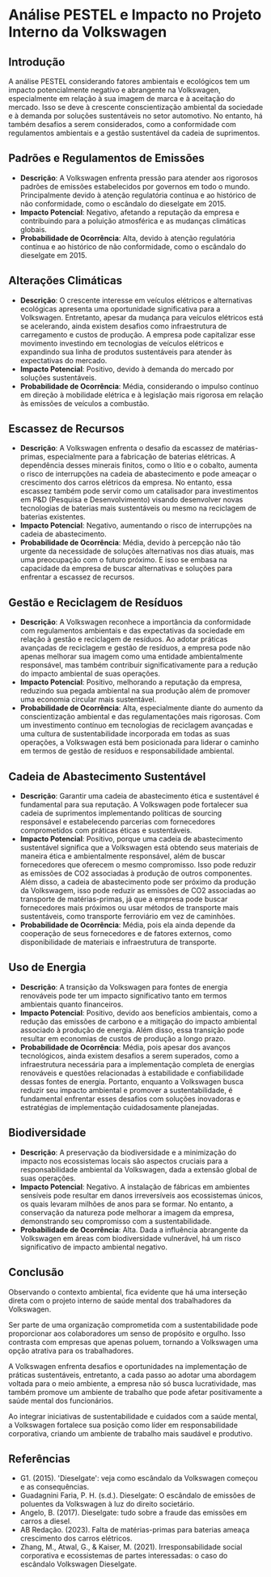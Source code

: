 # Análise PESTEL e Impacto no Projeto Interno da Volkswagen

## Introdução
A análise PESTEL considerando fatores ambientais e ecológicos tem um impacto potencialmente negativo e abrangente na Volkswagen, especialmente em relação à sua imagem de marca e à aceitação do mercado. Isso se deve à crescente conscientização ambiental da sociedade e à demanda por soluções sustentáveis no setor automotivo. No entanto, há também desafios a serem considerados, como a conformidade com regulamentos ambientais e a gestão sustentável da cadeia de suprimentos.

## Padrões e Regulamentos de Emissões
- <b>Descrição</b>: A Volkswagen enfrenta pressão para atender aos rigorosos padrões de emissões estabelecidos por governos em todo o mundo. Principalmente devido à atenção regulatória contínua e ao histórico de não conformidade, como o escândalo do dieselgate em 2015.
- <b>Impacto Potencial</b>: Negativo, afetando a reputação da empresa e contribuindo para a poluição atmosférica e as mudanças climáticas globais.
- <b>Probabilidade de Ocorrência</b>: Alta, devido à atenção regulatória contínua e ao histórico de não conformidade, como o escândalo do dieselgate em 2015.

## Alterações Climáticas
- <b>Descrição</b>: O crescente interesse em veículos elétricos e alternativas ecológicas apresenta uma oportunidade significativa para a Volkswagen. Entretanto, apesar da mudança para veículos elétricos está se acelerando, ainda existem desafios como infraestrutura de carregamento e custos de produção. A empresa pode capitalizar esse movimento investindo em tecnologias de veículos elétricos e expandindo sua linha de produtos sustentáveis para atender às expectativas do mercado.
- <b>Impacto Potencial</b>: Positivo, devido à demanda do mercado por soluções sustentáveis.
- <b>Probabilidade de Ocorrência</b>: Média, considerando o impulso contínuo em direção à mobilidade elétrica e à legislação mais rigorosa em relação às emissões de veículos a combustão.

## Escassez de Recursos
- <b>Descrição</b>: A Volkswagen enfrenta o desafio da escassez de matérias-primas, especialmente para a fabricação de baterias elétricas. A dependência desses minerais finitos, como o lítio e o cobalto, aumenta o risco de interrupções na cadeia de abastecimento e pode ameaçar o crescimento dos carros elétricos da empresa. No entanto, essa escassez também pode servir como um catalisador para investimentos em P&D (Pesquisa e Desenvolvimento) visando desenvolver novas tecnologias de baterias mais sustentáveis ou mesmo na reciclagem de baterias existentes.
- <b>Impacto Potencial</b>: Negativo, aumentando o risco de interrupções na cadeia de abastecimento.
- <b>Probabilidade de Ocorrência</b>: Média, devido à percepção não tão urgente da necessidade de soluções alternativas nos dias atuais, mas uma preocupação com o futuro próximo. E isso se embasa na capacidade da empresa de buscar alternativas e soluções para enfrentar a escassez de recursos.

## Gestão e Reciclagem de Resíduos
- <b>Descrição</b>: A Volkswagen reconhece a importância da conformidade com regulamentos ambientais e das expectativas da sociedade em relação à gestão e reciclagem de resíduos. Ao adotar práticas avançadas de reciclagem e gestão de resíduos, a empresa pode não apenas melhorar sua imagem como uma entidade ambientalmente responsável, mas também contribuir significativamente para a redução do impacto ambiental de suas operações.
- <b>Impacto Potencial</b>: Positivo, melhorando a reputação da empresa, reduzindo sua pegada ambiental na sua produção além de promover uma economia circular mais sustentável.
- <b>Probabilidade de Ocorrência</b>: Alta, especialmente diante do aumento da conscientização ambiental e das regulamentações mais rigorosas. Com um investimento contínuo em tecnologias de reciclagem avançadas e uma cultura de sustentabilidade incorporada em todas as suas operações, a Volkswagen está bem posicionada para liderar o caminho em termos de gestão de resíduos e responsabilidade ambiental.

## Cadeia de Abastecimento Sustentável
- <b>Descrição</b>: Garantir uma cadeia de abastecimento ética e sustentável é fundamental para sua reputação. A Volkswagen pode fortalecer sua cadeia de suprimentos implementando políticas de sourcing responsável e estabelecendo parcerias com fornecedores comprometidos com práticas éticas e sustentáveis.
- <b>Impacto Potencial</b>: Positivo, porque uma cadeia de abastecimento sustentável significa que a Volkswagen está obtendo seus materiais de maneira ética e ambientalmente responsável, além de buscar fornecedores que oferecem o mesmo compromisso. Isso pode reduzir as emissões de CO2 associadas à produção de outros componentes. Além disso, a cadeia de abastecimento pode ser próximo da produção da Volkswagem, isso pode reduzir as emissões de CO2 associadas ao transporte de matérias-primas, já que a empresa pode buscar fornecedores mais próximos ou usar métodos de transporte mais sustentáveis, como transporte ferroviário em vez de caminhões.
- <b>Probabilidade de Ocorrência</b>: Média, pois ela ainda depende da cooperação de seus fornecedores e de fatores externos, como disponibilidade de materiais e infraestrutura de transporte.

## Uso de Energia
- <b>Descrição</b>: A transição da Volkswagen para fontes de energia renováveis pode ter um impacto significativo tanto em termos ambientais quanto financeiros.
- <b>Impacto Potencial</b>: Positivo, devido aos benefícios ambientais, como a redução das emissões de carbono e a mitigação do impacto ambiental associado à produção de energia. Além disso, essa transição pode resultar em economias de custos de produção a longo prazo.
- <b>Probabilidade de Ocorrência</b>: Média, pois apesar dos avanços tecnológicos, ainda existem desafios a serem superados, como a infraestrutura necessária para a implementação completa de energias renováveis e questões relacionadas à estabilidade e confiabilidade dessas fontes de energia. Portanto, enquanto a Volkswagen busca reduzir seu impacto ambiental e promover a sustentabilidade, é fundamental enfrentar esses desafios com soluções inovadoras e estratégias de implementação cuidadosamente planejadas.

## Biodiversidade
- <b>Descrição</b>: A preservação da biodiversidade e a minimização do impacto nos ecossistemas locais são aspectos cruciais para a responsabilidade ambiental da Volkswagen, dada a extensão global de suas operações.
- <b>Impacto Potencial</b>: Negativo. A instalação de fábricas em ambientes sensíveis pode resultar em danos irreversíveis aos ecossistemas únicos, os quais levaram milhões de anos para se formar. No entanto, a conservação da natureza pode melhorar a imagem da empresa, demonstrando seu compromisso com a sustentabilidade.
- <b>Probabilidade de Ocorrência</b>: Alta. Dada a influência abrangente da Volkswagen em áreas com biodiversidade vulnerável, há um risco significativo de impacto ambiental negativo.

## Conclusão
Observando o contexto ambiental, fica evidente que há uma interseção direta com o projeto interno de saúde mental dos trabalhadores da Volkswagen. 

Ser parte de uma organização comprometida com a sustentabilidade pode proporcionar aos colaboradores um senso de propósito e orgulho. Isso contrasta com empresas que apenas poluem, tornando a Volkswagen uma opção atrativa para os trabalhadores.

A Volkswagen enfrenta desafios e oportunidades na implementação de práticas sustentáveis, entretanto, a cada passo ao adotar uma abordagem voltada para o meio ambiente, a empresa não só busca lucratividade, mas também promove um ambiente de trabalho que pode afetar positivamente a saúde mental dos funcionários. 

 Ao integrar iniciativas de sustentabilidade e cuidados com a saúde mental, a Volkswagen fortalece sua posição como líder em responsabilidade corporativa, criando um ambiente de trabalho mais saudável e produtivo.

## Referências
- G1. (2015). 'Dieselgate': veja como escândalo da Volkswagen começou e as consequências.
- Guadagnini Faria, P. H. (s.d.). Dieselgate: O escândalo de emissões de poluentes da Volkswagen à luz do direito societário.
- Angelo, B. (2017). Dieselgate: tudo sobre a fraude das emissões em carros a diesel.
- AB Redação. (2023). Falta de matérias-primas para baterias ameaça crescimento dos carros elétricos.
- Zhang, M., Atwal, G., & Kaiser, M. (2021). Irresponsabilidade social corporativa e ecossistemas de partes interessadas: o caso do escândalo Volkswagen Dieselgate.

